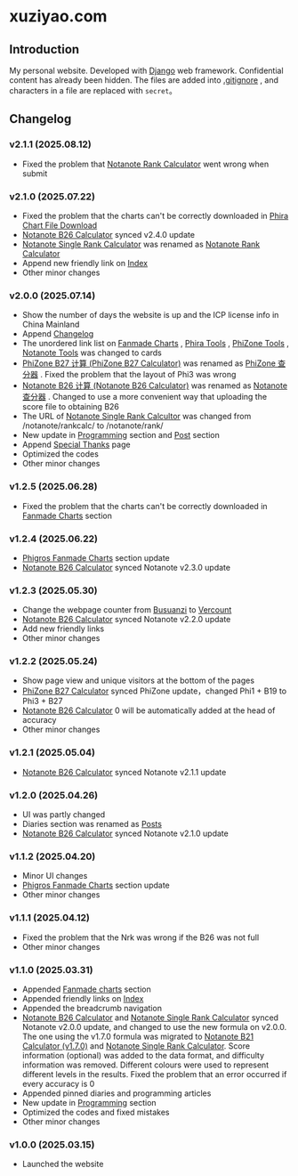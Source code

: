 # xuziyao.com

## Introduction

My personal website. Developed with [Django](https://www.djangoproject.com/) web framework.
Confidential content has already been hidden. The files are added into [.gitignore](../.gitignore) , and characters in a file are replaced with `secret`。

## Changelog

### v2.1.1 (2025.08.12)

- Fixed the problem that [Notanote Rank Calculator](http://xuziyao.com/notanote/rank/) went wrong when submit

### v2.1.0 (2025.07.22)

- Fixed the problem that the charts can't be correctly downloaded in [Phira Chart File Download](http://xuziyao.com/phira/download/)
- [Notanote B26 Calculator](http://xuziyao.com/notanote/best/) synced v2.4.0 update
- [Notanote Single Rank Calculator](http://xuziyao.com/notanote/rank/) was renamed as [Notanote Rank Calculator](http://xuziyao.com/notanote/rank/)
- Append new friendly link on [Index](http://xuziyao.com/)
- Other minor changes

### v2.0.0 (2025.07.14)

- Show the number of days the website is up and the ICP license info in China Mainland
- Append [Changelog](http://xuziyao.com/changelog/)
- The unordered link list on [Fanmade Charts](http://xuziyao.com/fanmade_charts/) , [Phira Tools](http://xuziyao.com/phira/) , [PhiZone Tools](http://xuziyao.com/phizone/) , [Notanote Tools](http://xuziyao.com/notanote/) was changed to cards
- [PhiZone B27 计算 (PhiZone B27 Calculator)](http://xuziyao.com/notanote/best/) was renamed as [PhiZone 查分器](http://xuziyao.com/phizone/best/) . Fixed the problem that the layout of Phi3 was wrong
- [Notanote B26 计算 (Notanote B26 Calculator)](http://xuziyao.com/notanote/best/) was renamed as [Notanote 查分器](http://xuziyao.com/notanote/best/) . Changed to use a more convenient way that uploading the score file to obtaining B26
- The URL of [Notanote Single Rank Calcultor](http://xuziyao.com/notanote/rank/) was changed from /notanote/rankcalc/ to /notanote/rank/
- New update in [Programming](http://xuziyao.com/programming/) section and [Post](http://xuziyao.com/programming/) section
- Append [Special Thanks](http://xuziyao.com/special_thanks/) page
- Optimized the codes
- Other minor changes

### v1.2.5 (2025.06.28)

- Fixed the problem that the charts can't be correctly downloaded in [Fanmade Charts](http://xuziyao.com/fanmade_charts/) section

### v1.2.4 (2025.06.22)

- [Phigros Fanmade Charts](http://xuziyao.com/fanmade_charts/phigros/) section update
- [Notanote B26 Calculator](http://xuziyao.com/notanote/best/) synced Notanote v2.3.0 update

### v1.2.3 (2025.05.30)

- Change the webpage counter from [Busuanzi](https://busuanzi.ibruce.info/) to [Vercount](https://vercount.one/)
- [Notanote B26 Calculator](http://xuziyao.com/notanote/best/) synced Notanote v2.2.0 update
- Add new friendly links
- Other minor changes

### v1.2.2 (2025.05.24)

- Show page view and unique visitors at the bottom of the pages
- [PhiZone B27 Calculator](http://xuziyao.com/phizone/best/) synced PhiZone update，changed Phi1 + B19 to Phi3 + B27
- [Notanote B26 Calculator](http://xuziyao.com/notanote/best/) 0 will be automatically added at the head of accuracy
- Other minor changes

### v1.2.1 (2025.05.04)

- [Notanote B26 Calculator](http://xuziyao.com/notanote/best/) synced Notanote v2.1.1 update

### v1.2.0 (2025.04.26)

- UI was partly changed
- Diaries section was renamed as [Posts](http://xuziyao.com/posts/)
- [Notanote B26 Calculator](http://xuziyao.com/notanote/best/) synced Notanote v2.1.0 update

### v1.1.2 (2025.04.20)

- Minor UI changes
- [Phigros Fanmade Charts](http://xuziyao.com/fanmade_charts/phigros/) section update
- Other minor changes

### v1.1.1 (2025.04.12)

- Fixed the problem that the Nrk was wrong if the B26 was not full
- Other minor changes

### v1.1.0 (2025.03.31)

- Appended [Fanmade charts](http://xuziyao.com/fanmade_charts/) section
- Appended friendly links on [Index](http://xuziyao.com/)
- Appended the breadcrumb navigation
- [Notanote B26 Calculator](http://xuziyao.com/notanote/best/) and [Notanote Single Rank Calculator](http://xuziyao.com/notanote/rankcal/) synced Notanote v2.0.0 update, and changed to use the new formula on v2.0.0. The one using the v1.7.0 formula was migrated to [Notanote B21 Calculator (v1.7.0)](http://xuziyao.com/notanote/best/v1.7.0) and [Notanote Single Rank Calculator](http://xuziyao.com/notanote/rankcal/v1.7.0). Score information (optional) was added to the data format, and difficulty information was removed. Different colours were used to represent different levels in the results. Fixed the problem that an error occurred if every accuracy is 0
- Appended pinned diaries and programming articles
- New update in [Programming](http://xuziyao.com/programming/) section
- Optimized the codes and fixed mistakes
- Other minor changes

### v1.0.0 (2025.03.15)

- Launched the website
